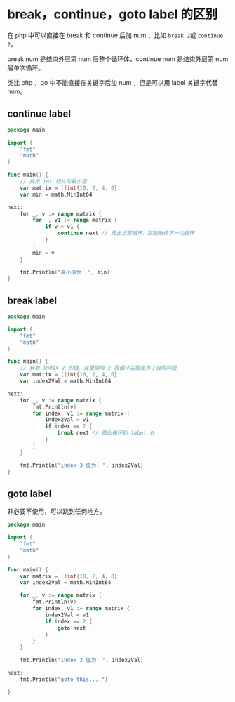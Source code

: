 # break，continue，goto label 的区别

在 php 中可以直接在 break 和 continue 后加 num ，比如 `break 2`或 `continue 2`。

break num 是结束外层第 num 层整个循环体，continue num 是结束外层第 num 层单次循环。

类比 php ，go 中不能直接在关键字后加 num ，但是可以用 label 关键字代替 num。

## continue label

```go
package main

import (
	"fmt"
	"math"
)

func main() {
	// 找出 int 切片的最小值
	var matrix = []int{10, 2, 4, 0}
	var min = math.MinInt64

next:
	for _, v := range matrix {
		for _, v1 := range matrix {
			if v > v1 {
				continue next // 终止当前循环，跳到继续下一次循环
			}
		}
		min = v
	}

	fmt.Println("最小值为: ", min)
}

```

## break label

```go
package main

import (
	"fmt"
	"math"
)

func main() {
	// 获取 index 2 的值，这里使用 2 层循环主要是为了说明问题
	var matrix = []int{10, 2, 4, 0}
	var index2Val = math.MinInt64

next:
	for _, v := range matrix {
		fmt.Println(v)
		for index, v1 := range matrix {
			index2Val = v1
			if index == 2 {
				break next // 跳出循环到 label 处
			}
		}
	}

	fmt.Println("index 3 值为: ", index2Val)
}
```

## goto label

非必要不使用，可以跳到任何地方。

```go
package main

import (
	"fmt"
	"math"
)

func main() {
	var matrix = []int{10, 2, 4, 0}
	var index2Val = math.MinInt64

	for _, v := range matrix {
		fmt.Println(v)
		for index, v1 := range matrix {
			index2Val = v1
			if index == 2 {
				goto next
			}
		}
	}

	fmt.Println("index 3 值为: ", index2Val)

next:
	fmt.Println("goto this....")

}

```